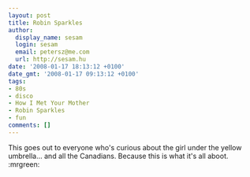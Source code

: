 ```yaml
---
layout: post
title: Robin Sparkles
author:
  display_name: sesam
  login: sesam
  email: petersz@me.com
  url: http://sesam.hu
date: '2008-01-17 18:13:12 +0100'
date_gmt: '2008-01-17 09:13:12 +0100'
tags:
- 80s
- disco
- How I Met Your Mother
- Robin Sparkles
- fun
comments: []
---
```


This goes out to everyone who's curious about the girl under the yellow umbrella... and all the Canadians. Because this is what it's all aboot. :mrgreen:
